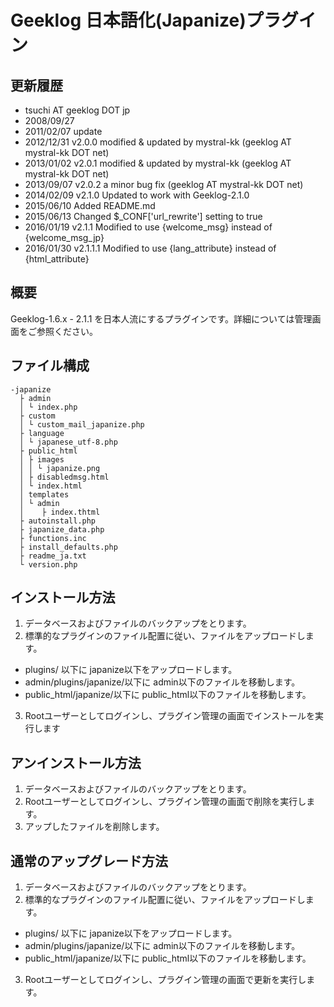 Geeklog 日本語化(Japanize)プラグイン
=====================================

更新履歴
--------

* tsuchi AT geeklog DOT jp
* 2008/09/27
* 2011/02/07 update
* 2012/12/31 v2.0.0   modified & updated by mystral-kk (geeklog AT mystral-kk DOT net)
* 2013/01/02 v2.0.1   modified & updated by mystral-kk (geeklog AT mystral-kk DOT net)
* 2013/09/07 v2.0.2   a minor bug fix (geeklog AT mystral-kk DOT net)
* 2014/02/09 v2.1.0   Updated to work with Geeklog-2.1.0
* 2015/06/10          Added README.md
* 2015/06/13          Changed $_CONF['url_rewrite'] setting to true
* 2016/01/19 v2.1.1   Modified to use {welcome_msg} instead of {welcome_msg_jp}
* 2016/01/30 v2.1.1.1 Modified to use {lang_attribute} instead of {html_attribute}

概要
----

Geeklog-1.6.x - 2.1.1 を日本人流にするプラグインです。詳細については管理画面をご参照ください。

ファイル構成
------------

    -japanize
      ├ admin
      │ └ index.php
      ├ custom
      │ └ custom_mail_japanize.php
      ├ language
      │ └ japanese_utf-8.php
      ├ public_html
      │ ├ images
      │ │ └ japanize.png
      │ ├ disabledmsg.html
      │ └ index.html
      │ templates
      │ └ admin
      │    ├ index.thtml
      ├ autoinstall.php
      ├ japanize_data.php
      ├ functions.inc
      ├ install_defaults.php
      ├ readme_ja.txt
      └ version.php

インストール方法
----------------

1. データベースおよびファイルのバックアップをとります。
2. 標準的なプラグインのファイル配置に従い、ファイルをアップロードします。
  * plugins/ 以下に japanize以下をアップロードします。
  * admin/plugins/japanize/以下に admin以下のファイルを移動します。
  * public_html/japanize/以下に public_html以下のファイルを移動します。
3. Rootユーザーとしてログインし、プラグイン管理の画面でインストールを実行します

アンインストール方法
--------------------

1. データベースおよびファイルのバックアップをとります。
2. Rootユーザーとしてログインし、プラグイン管理の画面で削除を実行します。
3. アップしたファイルを削除します。

通常のアップグレード方法
------------------------
1. データベースおよびファイルのバックアップをとります。
2. 標準的なプラグインのファイル配置に従い、ファイルをアップロードします。
  * plugins/ 以下に japanize以下をアップロードします。
  * admin/plugins/japanize/以下に admin以下のファイルを移動します。
  * public_html/japanize/以下に public_html以下のファイルを移動します。
3. Rootユーザーとしてログインし、プラグイン管理の画面で更新を実行します。

